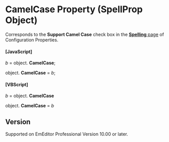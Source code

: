 # CamelCase Property (SpellProp Object)

Corresponds to the **Support Camel Case** check box in the [**Spelling** page](../../dlg/properties/spell/index) of Configuration Properties.

#### \[JavaScript\]

_b_ =
object. **CamelCase**;

object. **CamelCase** = _b_;

#### \[VBScript\]

_b_ =
object. **CamelCase**

object. **CamelCase** = _b_

## Version

Supported on EmEditor Professional Version 10.00 or later.